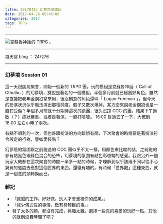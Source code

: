 ```yaml
---
title: 20170423 幻夢境團雜記
date: 2017-04-26 00:46:08
categories: 2017
tags: TRPG
---
```


---

![克蘇魯神話的 TRPG 。](https://c1.staticflickr.com/3/2809/33881501920_b6845b777c_o.jpg)

---

每天寫 blog ： 24/276

---

### 幻夢境 Session 01

這一天跟朋友聚會，開始一個新的 TRPG 團，玩的模組是克蘇魯神話（ Call of Cthulhu ）的幻夢境，據說是著名的一個模組。半個多月前就已經創好角色，雖然是直接把老年金鋼狼拿來用，很沒創意的角色還叫「 Logan Freeman 」，但今天的扮演狀況似乎無法演出那種帥度，骰子又數次爆掉，某方面來說老金鋼狼也是一直在受傷？半個多月前就十分期待這次的跑團，很久沒跑 COC 的團，結果下午過敏（？）症狀嚴重、或者是著涼，一直打噴嚏。 16:00 昏過去了一下，大概到 18:00 左右小睡了兩次。

有點不順利的一次，但也許跟扮演的方向錯誤有關，下次聚會的時候要是著扮演符合設定的行為，譬如愛裝酷？

幻夢境的氛圍跟之前跑過的 COC 團似乎不太一樣，用顏色來比喻的話，之前跑的都有點黑色跟綠色混合的恐怖，幻夢境的氛圍有點色彩斑斕的感覺。我跟另外一個玩家大概都在這次聚會的時間一半多一點的時候，才理解到似乎該用不同以往小心翼翼的態度去應對這個世界的東西，還蠻有趣的。有時候「世界觀」這種東西，就是一個念的頭轉換而已。


### 雜記

- 「誠懇的工作，好好做，別人才會重視你的成果。」
- 「減少儀式性的事情，做有具體目的事。」
- 發了太多的願，都沒有完成，興趣太雜。選擇一些真的喜愛的玩好一點，其他的就別浪費時間了吧？
